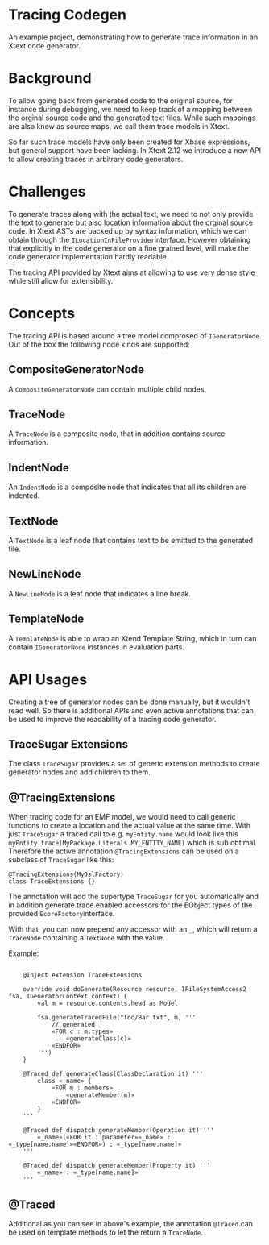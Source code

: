 # Tracing Codegen

An example project, demonstrating how to generate trace information in an Xtext code generator.

# Background

To allow going back from generated code to the original source, for instance during debugging, we need to keep track of a mapping between the orginal source code and the generated text files. While such mappings are also know as source maps, we call them trace models in Xtext.

So far such trace models have only been created for Xbase expressions, but general support have been lacking. In Xtext 2.12 we introduce a new API to allow creating traces in arbitrary code generators.

# Challenges

To generate traces along with the actual text, we need to not only provide the text to generate but also location information about the orginal source code. In Xtext ASTs are backed up by syntax information, which we can obtain through the `ILocationInFileProvider`interface. However obtaining that explicitly in the code generator on a fine grained level, will make the code generator implementation hardly readable. 

The tracing API provided by Xtext aims at allowing to use very dense style while still allow for extensibility.

# Concepts

The tracing API is based around a tree model comprosed of `IGeneratorNode`. Out of the box the following node kinds are supported:

## CompositeGeneratorNode
A `CompositeGeneratorNode` can contain multiple child nodes.

## TraceNode
A `TraceNode` is a composite node, that in addition contains source information.

## IndentNode
An `IndentNode` is a composite node that indicates that all its children are indented.

## TextNode
A `TextNode` is a leaf node that contains text to be emitted to the generated file.

## NewLineNode
A `NewLineNode` is a leaf node that indicates a line break.

## TemplateNode
A `TemplateNode` is able to wrap an Xtend Template String, which in turn can contain `IGeneratorNode` instances in evaluation parts.

# API Usages
Creating a tree of generator nodes can be done manually, but it wouldn't read well. So there is additional APIs and even active annotations that can be used to improve the readability of a tracing code generator.

## TraceSugar Extensions

The class `TraceSugar` provides a set of generic extension methods to create generator nodes and add children to them.

## @TracingExtensions

When tracing code for an EMF model, we would need to call generic functions to create a location and the actual value at the same time. With just `TraceSugar` a traced call to e.g. `myEntity.name` would look like this `myEntity.trace(MyPackage.Literals.MY_ENTITY_NAME)` which is sub obtimal. Therefore the active annotation `@TracingExtensions` can be used on a subclass of `TraceSugar` like this:
```
@TracingExtensions(MyDslFactory)
class TraceExtensions {}
```
The annotation will add the supertype `TraceSugar` for you automatically and in addition generate trace enabled accessors for the EObject types of the provided `EcoreFactory`interface.

With that, you can now prepend any accessor with an `_`, which will return a `TraceNode` containing a `TextNode` with the value.

Example: 
``` xtend
	
	@Inject extension TraceExtensions
	
	override void doGenerate(Resource resource, IFileSystemAccess2 fsa, IGeneratorContext context) {
		val m = resource.contents.head as Model
		
		fsa.generateTracedFile("foo/Bar.txt", m, '''
			// generated
			«FOR c : m.types»
				«generateClass(c)»
			«ENDFOR»
		''')
	}
	
	@Traced def generateClass(ClassDeclaration it) '''
		class «_name» {
			«FOR m : members»
				«generateMember(m)»
			«ENDFOR»
		}
	'''
	
	@Traced def dispatch generateMember(Operation it) '''
		«_name»(«FOR it : parameter»«_name» : «_type[name.name]»«ENDFOR») : «_type[name.name]»
	'''
	
	@Traced def dispatch generateMember(Property it) '''
		«_name» : «_type[name.name]»
	'''
```

## @Traced

Additional as you can see in above's example, the annotation `@Traced` can be used on template methods to let the return a `TraceNode`.
